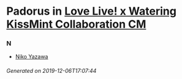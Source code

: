 # Padorus in [Love Live! x Watering KissMint Collaboration CM](https://myanimelist.net/anime/32730/Love_Live_x_Watering_KissMint_Collaboration_CM)

### N
* [Niko Yazawa](https://github.com/shadow578/Project-Padoru/blob/master/table-of-contents/characters/NikoYazawa.md)

###### Generated on 2019-12-06T17:07:44
